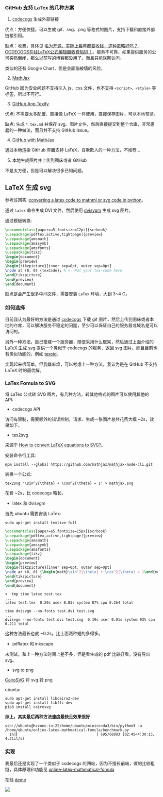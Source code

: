 ### GitHub 支持 LaTex 的几种方案
1. [codecogs](http://www.codecogs.com/latex/eqneditor.php) 生成外部链接

优点：方便快捷，可以生成 gif、svg、png 等格式的图片，支持下载和直接外部链接引用。

缺点：收费，具体见 [名为开源，实际上每年都要收钱，这种策略好吗？](https://www.oschina.net/question/589241_133621)，[CODECOGS在线LaTeX公式编辑器收费陷阱！](https://blog.csdn.net/hdg34jk/article/details/78858067)。服务不可靠，如果提供服务的公司突然倒闭，那么以前写的博客都没用了。而且只能联网访问。

类似的还有 Google Chart，但是会面临被墙的风险。

2. [MathJax](https://www.mathjax.org/)

GitHub 因为安全问题不支持引入 js、css 文件，也不支持 `<script>、<style>` 等标签，所以不可行。

3. [GitHub App Texify](https://github.com/apps/texify)

优点: 不需要太多配置，直接像 LaTeX 一样使用，直接保存图片，可以本地预览。

缺点: 生成 `*.tex.md` 并保存 svg。图片文件，然后直接提交到整个仓库，非常愚蠢的一种做法，而且并不支持 GitHub Issue。

4. [GitHub with MathJax](https://chrome.google.com/webstore/detail/github-with-mathjax/ioemnmodlmafdkllaclgeombjnmnbima?utm_source=chrome-app-launcher-info-dialog)

通过本地渲染 GitHub 界面支持 LaTeX，自欺欺人的一种方法，不推荐...

5. 本地生成图片并上传到图床或者 GitHub

不是太方便，但是可以解决很多已知问题。

<h2 id="LaTeX-生成-svg">LaTeX 生成 svg</h2>

参考该回答: [converting a latex code to mathml or svg code in python](https://stackoverflow.com/questions/9588261/converting-a-latex-code-to-mathml-or-svg-code-in-python#answer-16893390)。

通过 `latex` 命令生成 DVI 文件，然后使用 [dvisvgm](https://dvisvgm.de/) 生成 svg 图片。

通过模板转换:
```latex
\documentclass[paper=a5,fontsize=12pt]{scrbook}
\usepackage[pdftex,active,tightpage]{preview}
\usepackage{amsmath}
\usepackage{amssymb}
\usepackage{amsfonts}
\usepackage{tikz}
\begin{document}
\begin{preview}
\begin{tikzpicture}[inner sep=0pt, outer sep=0pt]
\node at (0, 0) {texCode}; % <--Put your tex-code here
\end{tikzpicture}
\end{preview}
\end{document}
```

缺点是会产生很多中间文件，需要安装 `LaTex` 环境，大到 3~4 G。

### 如何选择

目前我认为最好的方法是通过 [codecogs](http://www.codecogs.com/latex/eqneditor.php) 下载 gif 图片，然后上传到图床或者本地的仓库，可以解决服务不稳定的问题，至少可以保证自己的服务器或域名是可以访问的。

另外一种方法，自己搭建一个服务器，随便采用什么框架，然后通过上面介绍的 <a href="#LaTeX-生成-svg">LaTeX 生成 svg</a> 提供一个类似于 codecogs 的服务，返回 svg 图片。而且目前也有类似功能的，例如 [texoid](https://github.com/DMOJ/texoid)。

实现起来很简单，但我嫌麻烦，可以考虑上一种方法，我认为是在 GitHub 不支持 LaTeX 时的最优解。

### LaTex Fomula to SVG
将 LaTex 公式转 SVG 图片，有几种方法，转其他格式的图片可以使用其他的 API:
* codecogs API

访问有限制，需要额外的错误控制。请求、生成一张图片总共花费大概 ~2s，效果如下。

* tex2svg

来源于 [How to convert LaTeX equations to SVG?](https://askubuntu.com/questions/33196/how-to-convert-latex-equations-to-svg)。

安装命令行工具:

```shell
npm install --global https://github.com/mathjax/mathjax-node-cli.git
```

转换一个公式:

```shell
tex2svg '\sin^2{\theta} + \cos^2{\theta} = 1' > mathjax.svg
```
花费 ~2s，比 codecogs 略长。

* latex 和 dvisvgm

首先 ubuntu 需要安装 LaTex:

```shell
sudo apt-get install texlive-full
```

```latex
\documentclass[paper=a5,fontsize=15px]{scrbook}
\usepackage[pdftex,active,tightpage]{preview}
\usepackage{amsmath}
\usepackage{amssymb}
\usepackage{amsfonts}
\usepackage{tikz}
\begin{document}
\begin{preview}
\begin{tikzpicture}[inner sep=0pt, outer sep=0pt]
\node at (0, 0) {\begin{math}\sin^2{\theta} + \cos^2{\theta} = 1\end{math}}; % <--Put your tex-code here
\end{tikzpicture}
\end{preview}
\end{document}
```

```shell
➜  tmp time latex test.tex
...
latex test.tex  0.20s user 0.03s system 87% cpu 0.264 total
```
```shell
time dvisvgm --no-fonts test.dvi test.svg
...
dvisvgm --no-fonts test.dvi test.svg  0.19s user 0.01s system 93% cpu 0.211 total
```
这种方法最长也就 ~0.2s，比上面两种短的多得多。

* pdflatex 和 inkscape

未测试，和上一种方法时间上差不多，但是看生成的 pdf 比较好看，没有导出 svg。

* svg to png

[CairoSVG](https://cairosvg.org/) 将 svg 转 png

ubuntu:
```
sudo apt-get install libcairo2-dev
sudo apt-get install libffi-dev
pip3 install cairosvg
```

**综上，其实最后两种方法速度最快且效果很好**

```shell
ssh://ubuntu@hzzone.io:22/home/ubuntu/miniconda3/bin/python3 -u /home/ubuntu/online-latex-mathmatical-fomula/benchmark.py
  1%|▎                                    | 695/68883 [02:45<4:30:15,  4.21it/s]
```

### 实现

我最后还是实现了一个类似于 codecogs 的网站，因为不擅长前端，做的比较粗糙，具体原理和功能见 [online-latex-mathmatical-fomula](https://github.com/Hzzone/online-latex-mathmatical-fomula)

在线 [demo](https://hzzone.io/api/latex)

![](https://raw.githubusercontent.com/Hzzone/online-latex-mathmatical-fomula/master/demo.gif)
